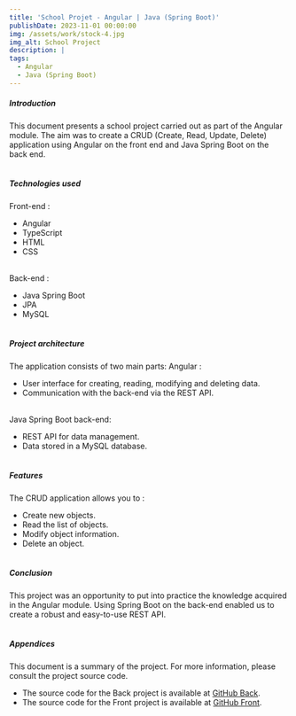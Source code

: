 ```yaml
---
title: 'School Projet - Angular | Java (Spring Boot)' 
publishDate: 2023-11-01 00:00:00
img: /assets/work/stock-4.jpg
img_alt: School Project
description: |
tags:
  - Angular
  - Java (Spring Boot)
---
```


##### Introduction
This document presents a school project carried out as part of the Angular module. The aim was to create a CRUD (Create, Read, Update, Delete) application using Angular on the front end and Java Spring Boot on the back end.
<br><br>

##### Technologies used
Front-end :
- Angular
- TypeScript
- HTML
- CSS 
<br><br>

Back-end :
- Java Spring Boot
- JPA
- MySQL
<br><br>

##### Project architecture
The application consists of two main parts:
Angular :
- User interface for creating, reading, modifying and deleting data.
- Communication with the back-end via the REST API.
<br><br>

Java Spring Boot back-end:
- REST API for data management.
- Data stored in a MySQL database.
<br><br>

##### Features
The CRUD application allows you to :
- Create new objects.
- Read the list of objects.
- Modify object information.
- Delete an object.
<br><br>

##### Conclusion
This project was an opportunity to put into practice the knowledge acquired in the Angular module. Using Spring Boot on the back-end enabled us to create a robust and easy-to-use REST API.
<br><br>

##### Appendices
This document is a summary of the project. For more information, please consult the project source code.
- The source code for the Back project is available at [GitHub Back](https://github.com/Redcroow/school-spring-boot-project).
- The source code for the Front project is available at [GitHub Front](https://github.com/Redcroow/school-angular-project).
